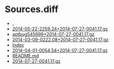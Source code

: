 Sources.diff
========================

- [.](.)
- [2014-05-22-2259.24+2014-07-27-0041.17.gz](2014-05-22-2259.24+2014-07-27-0041.17.gz)
- [aptbug545699+2014-07-27-0041.17.gz](aptbug545699+2014-07-27-0041.17.gz)
- [2014-03-09-0222.08+2014-07-27-0041.17.gz](2014-03-09-0222.08+2014-07-27-0041.17.gz)
- [Index](Index)
- [2014-04-01-0054.54+2014-07-27-0041.17.gz](2014-04-01-0054.54+2014-07-27-0041.17.gz)
- [README.md](README.md)
- [2014-07-27-0041.17.gz](2014-07-27-0041.17.gz)
